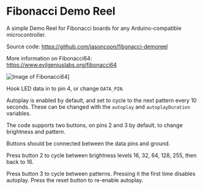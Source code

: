 Fibonacci Demo Reel
=========

A simple Demo Reel for Fibonacci boards for any Arduino-compatible microcontroller.

Source code: https://github.com/jasoncoon/fibonacci-demoreel

More information on Fibonacci64: https://www.evilgeniuslabs.org/fibonacci64

![Image of Fibonacci64](Fibonacci64.gif)]

Hook LED data in to pin 4, or change `DATA_PIN`.

Autoplay is enabled by default, and set to cycle to the next pattern every 10 seconds.  These can be changed with the `autoplay` and `autoplayDuration` variables.

The code supports two buttons, on pins 2 and 3 by default, to change brightness and pattern.

Buttons should be connected between the data pins and ground.

Press button 2 to cycle between brightness levels 16, 32, 64, 128, 255, then back to 16.

Press button 3 to cycle between patterns.  Pressing it the first time disables autoplay.  Press the reset button to re-enable autoplay.
